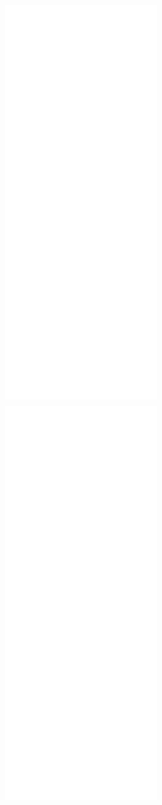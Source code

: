 <p align="center"><img src="/metrics.svg" alt="Metrics" width="400"></p>
<p align="center"><img src="/metrics.svg" alt="Metrics" width="400"></p>
